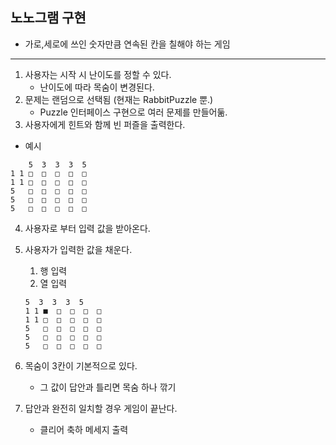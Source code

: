 ## 노노그램 구현
- 가로,세로에 쓰인 숫자만큼 연속된 칸을 칠해야 하는 게임

---

1. 사용자는 시작 시 난이도를 정할 수 있다.
   - 난이도에 따라 목숨이 변경된다.
2. 문제는 랜덤으로 선택됨 (현재는 RabbitPuzzle 뿐.)
   - Puzzle 인터페이스 구현으로 여러 문제를 만들어둚. 
3. 사용자에게 힌트와 함께 빈 퍼즐을 출력한다. 
    
- 예시
```
    5  3  3  3  5  
1 1 □  □  □  □  □  
1 1 □  □  □  □  □  
5   □  □  □  □  □  
5   □  □  □  □  □  
5   □  □  □  □  □  
```
4. 사용자로 부터 입력 값을 받아온다.

5. 사용자가 입력한 값을 채운다.
   1. 행 입력
   2. 열 입력
   ```
   5  3  3  3  5  
   1 1 ■  □  □  □  □  
   1 1 □  □  □  □  □  
   5   □  □  □  □  □  
   5   □  □  □  □  □  
   5   □  □  □  □  □
   ```
6. 목숨이 3칸이 기본적으로 있다. 
   - 그 값이 답안과 틀리면 목숨 하나 깎기

7. 답안과 완전히 일치할 경우 게임이 끝난다.
   - 클리어 축하 메세지 출력


